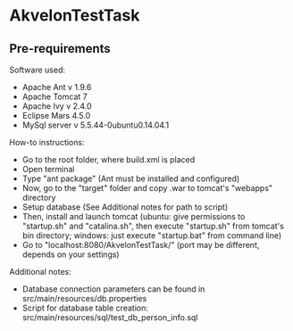# AkvelonTestTask

## Pre-requirements

Software used:
  - Apache Ant v 1.9.6
  - Apache Tomcat 7
  - Apache Ivy v 2.4.0
  - Eclipse Mars 4.5.0
  - MySql server v 5.5.44-0ubuntu0.14.04.1

How-to instructions:
  - Go to the root folder, where build.xml is placed
  - Open terminal
  - Type "ant package" (Ant must be installed and configured)
  - Now, go to the "target" folder and copy .war to tomcat's "webapps" directory
  - Setup database (See Additional notes for path to script)
  - Then, install and launch tomcat (ubuntu: give permissions to "startup.sh" and "catalina.sh", then execute "startup.sh" from tomcat's bin directory; windows: just execute "startup.bat" from command line)
  - Go to "localhost:8080/AkvelonTestTask/" (port may be different, depends on your settings)

Additional notes:
  - Database connection parameters can be found in src/main/resources/db.properties
  - Script for database table creation: src/main/resources/sql/test_db_person_info.sql
